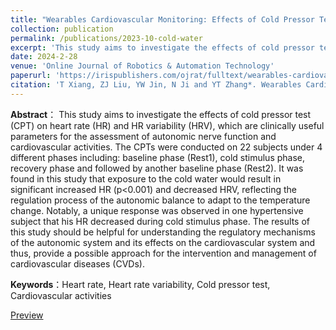 ```yaml
---
title: "Wearables Cardiovascular Monitoring: Effects of Cold Pressor Test on Heart Rates Estimated From ECG, PPG and IPG Signals"
collection: publication
permalink: /publications/2023-10-cold-water
excerpt: 'This study aims to investigate the effects of cold pressor test (CPT) on heart rate (HR) and HR variability (HRV).'
date: 2024-2-28
venue: 'Online Journal of Robotics & Automation Technology'
paperurl: 'https://irispublishers.com/ojrat/fulltext/wearables-cardiovascular-monitoring-effects-of-cold-pressor-test-on-heart-rates-estimated-from-eCG-pPG-and-iPG-signals.ID.000541.php'
citation: 'T Xiang, ZJ Liu, YW Jin, N Ji and YT Zhang*. Wearables Cardiovascular Monitoring: Effects of Cold Pressor Test on Heart Rates Estimated From ECG, PPG and IPG Signals. On Journ of Robotics & Autom. 2(4): 2024. OJRAT.MS.ID.000541.'
---
```

**Abstract**： This study aims to investigate the effects of cold pressor test (CPT) on heart rate (HR) and HR variability (HRV), which are clinically useful parameters for the assessment of autonomic nerve function and cardiovascular activities. The CPTs were conducted on 22 subjects under 4 different phases including: baseline phase (Rest1), cold stimulus phase, recovery phase and followed by another baseline phase (Rest2). It was found in this study that exposure to the cold water would result in significant increased HR (p<0.001) and decreased HRV, reflecting the regulation process of the autonomic balance to adapt to the temperature change. Notably, a unique response was observed in one hypertensive subject that his HR decreased during cold stimulus phase. The results of this study should be helpful for understanding the regulatory mechanisms of the autonomic system and its effects on the cardiovascular system and thus, provide a possible approach for the intervention and management of cardiovascular diseases (CVDs).

**Keywords**：Heart rate, Heart rate variability, Cold pressor test, Cardiovascular activities

[Preview](https://yanweijin.github.io/files/cold-water.pdf)
